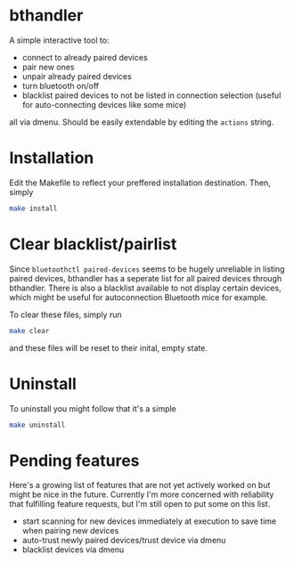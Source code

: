 # bthandler
A simple interactive tool to:
- connect to already paired devices
- pair new ones
- unpair already paired devices
- turn bluetooth on/off
- blacklist paired devices to not be listed in connection selection (useful for auto-connecting devices like some mice)

all via dmenu. Should be easily extendable by editing the `actions` string.

# Installation
Edit the Makefile to reflect your preffered installation destination. Then, simply

```bash
make install
```

# Clear blacklist/pairlist

Since `bluetoothctl paired-devices` seems to be hugely unreliable in listing paired devices, bthandler has a seperate list for all paired devices through bthandler.
There is also a blacklist available to not display certain devices, which might be useful for autoconnection Bluetooth mice for example.

To clear these files, simply run
```bash
make clear
```
and these files will be reset to their inital, empty state.

# Uninstall

To uninstall you might follow that it's a simple
```bash
make uninstall
```

# Pending features

Here's a growing list of features that are not yet actively worked on but might be nice in the future. Currently I'm more concerned with reliability that fulfilling feature requests, but I'm still open to put some on this list.

- start scanning for new devices immediately at execution to save time when pairing new devices
- auto-trust newly paired devices/trust device via dmenu
- blacklist devices via dmenu
